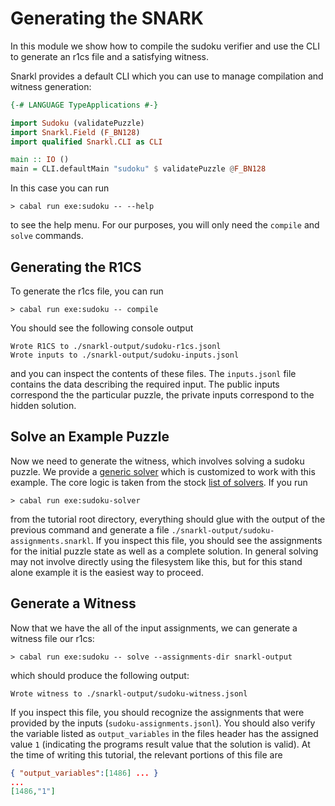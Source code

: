 # Generating the SNARK

In this module we show how to compile the sudoku verifier and use the CLI to generate an r1cs file and a satisfying witness.

Snarkl provides a default CLI which you can use to manage compilation and witness generation:

```haskell
{-# LANGUAGE TypeApplications #-}

import Sudoku (validatePuzzle)
import Snarkl.Field (F_BN128)
import qualified Snarkl.CLI as CLI

main :: IO ()
main = CLI.defaultMain "sudoku" $ validatePuzzle @F_BN128
```

In this case you can run

```
> cabal run exe:sudoku -- --help
```

to see the help menu. For our purposes, you will only need the `compile` and `solve` commands. 

## Generating the R1CS

To generate the r1cs file, you can run

```
> cabal run exe:sudoku -- compile
```

You should see the following console output

```
Wrote R1CS to ./snarkl-output/sudoku-r1cs.jsonl
Wrote inputs to ./snarkl-output/sudoku-inputs.jsonl
```

and you can inspect the contents of these files. The `inputs.jsonl` file contains the data describing the required input. The public inputs correspond the the particular puzzle, the private inputs correspond to the hidden solution.


## Solve an Example Puzzle

Now we need to generate the witness, which involves solving a sudoku puzzle. We provide a [generic solver](./solver/Main.hs) which is customized to work with this example. The core logic is taken from the stock [list of solvers](https://wiki.haskell.org/Sudoku#Simple_solver). If you run

```
> cabal run exe:sudoku-solver 
```

from the tutorial root directory, everything should glue with the output of the previous command and generate a file `./snarkl-output/sudoku-assignments.snarkl`. If you inspect this file, you should see the assignments for the initial puzzle state as well as a complete solution. In general solving may not involve directly using the filesystem like this, but for this stand alone example it is the easiest way to proceed.

## Generate a Witness

Now that we have the all of the input assignments, we can generate a witness file our r1cs:

```
> cabal run exe:sudoku -- solve --assignments-dir snarkl-output
```

which should produce the following output:

```
Wrote witness to ./snarkl-output/sudoku-witness.jsonl
```

If you inspect this file, you should recognize the assignments that were provided by the inputs (`sudoku-assignments.jsonl`). You should also verify the variable listed as `output_variables` in the files header has the assigned value `1` (indicating the programs result value that the solution is valid). At the time of writing this tutorial, the relevant portions of this file are

```json
{ "output_variables":[1486] ... }
...
[1486,"1"]

```